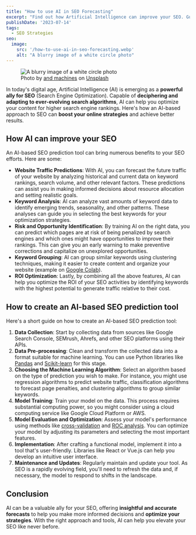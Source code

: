 ```yaml
---
title: "How to use AI in SEO Forecasting"
excerpt: "Find out how Artificial Intelligence can improve your SEO. Guide to creating an AI-powered SEO prediction tool to optimize your online ranking."
publishDate: '2023-07-14'
tags:
  - SEO Strategies
seo:
  image:
    src: '/how-to-use-ai-in-seo-forecasting.webp'
    alt: "A blurry image of a white circle photo"
---
```


<figure>
  <img id="cover-img" src="/how-to-use-ai-in-seo-forecasting.webp" alt="A blurry image of a white circle photo">
  <figcaption>Photo by <a href="https://unsplash.com/@and_machines?utm_content=creditCopyText&amp;utm_medium=referral&amp;utm_source=unsplash">and machines</a> on <a href="https://unsplash.com/photos/a-blurry-image-of-a-white-circle-bvruqj_Rp-M?utm_content=creditCopyText&amp;utm_medium=referral&amp;utm_source=unsplash">Unsplash</a></figcaption>
</figure>

In today's digital age, Artificial Intelligence (AI) is emerging as a **powerful ally for SEO** (Search Engine Optimization). Capable of **deciphering and adapting to ever-evolving search algorithms**, AI can help you optimize your content for higher search engine rankings. Here's how an AI-based approach to SEO can **boost your online strategies** and achieve better results.

## How AI can improve your SEO

An AI-based SEO prediction tool can bring numerous benefits to your SEO efforts. Here are some:

- **Website Traffic Predictions**: With AI, you can forecast the future traffic of your website by analyzing historical and current data on keyword rankings, search volume, and other relevant factors. These predictions can assist you in making informed decisions about resource allocation and setting realistic goals.
- **Keyword Analysis**: AI can analyze vast amounts of keyword data to identify emerging trends, seasonality, and other patterns. These analyses can guide you in selecting the best keywords for your optimization strategies.
- **Risk and Opportunity Identification**: By training AI on the right data, you can predict which pages are at risk of being penalized by search engines and which ones might have opportunities to improve their rankings. This can give you an early warning to make preventive corrections and capitalize on unexplored opportunities.
- **Keyword Grouping**: AI can group similar keywords using clustering techniques, making it easier to create content and organize your website (example on [Google Colab](https://colab.research.google.com/drive/1HHNFjKlip1AaFIuvvn0AicWyv6egLOZw?usp=sharing)).
- **ROI Optimization**: Lastly, by combining all the above features, AI can help you optimize the ROI of your SEO activities by identifying keywords with the highest potential to generate traffic relative to their cost.

## How to create an AI-based SEO prediction tool

Here's a short guide on how to create an AI-based SEO prediction tool:

1. **Data Collection**: Start by collecting data from sources like Google Search Console, SEMrush, Ahrefs, and other SEO platforms using their APIs.
2. **Data Pre-processing**: Clean and transform the collected data into a format suitable for machine learning. You can use Python libraries like [Pandas](https://pandas.pydata.org/) and [Scikit-learn](https://scikit-learn.org/stable/) for this stage.
3. **Choosing the Machine Learning Algorithm**: Select an algorithm based on the type of prediction you wish to make. For instance, you might use regression algorithms to predict website traffic, classification algorithms to forecast page penalties, and clustering algorithms to group similar keywords.
4. **Model Training**: Train your model on the data. This process requires substantial computing power, so you might consider using a cloud computing service like Google Cloud Platform or AWS.
5. **Model Evaluation and Optimization**: Assess your model's performance using methods like [cross-validation](https://scikit-learn.org/stable/modules/cross_validation.html) and [ROC analysis](https://www.ibm.com/docs/it/spss-statistics/29.0.0?topic=features-roc-analysis). You can optimize your model by adjusting its parameters and selecting the most important features.
6. **Implementation**: After crafting a functional model, implement it into a tool that's user-friendly. Libraries like React or Vue.js can help you develop an intuitive user interface.
7. **Maintenance and Updates**: Regularly maintain and update your tool. As SEO is a rapidly evolving field, you'll need to refresh the data and, if necessary, the model to respond to shifts in the landscape.

## Conclusion

AI can be a valuable ally for your SEO, offering **insightful and accurate forecasts** to help you make more informed decisions and **optimize your strategies**. With the right approach and tools, AI can help you elevate your SEO like never before.